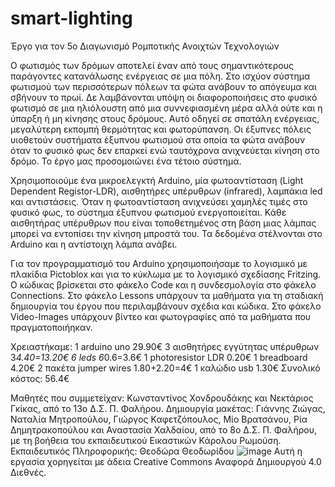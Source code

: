 # smart-lighting
Έργο για τον 5ο Διαγωνισμό Ρομποτικής Ανοιχτών Τεχνολογιών

Ο φωτισμός των δρόμων αποτελεί έναν από τους σημαντικότερους παράγοντες κατανάλωσης ενέργειας σε μια πόλη. Στο ισχύον σύστημα φωτισμού των περισσότερων πόλεων τα φώτα ανάβουν το απόγευμα και σβήνουν το πρωί. Δε  λαμβάνονται υπόψη οι διαφοροποιήσεις στο φυσικό φωτισμό σε μια ηλιόλουστη από μια συννεφιασμένη  μέρα αλλά ούτε και η ύπαρξη ή μη κίνησης στους δρόμους. Αυτό οδηγεί σε σπατάλη ενέργειας, μεγαλύτερη  εκπομπή θερμότητας και φωτορύπανση.
Οι έξυπνες πόλεις υιοθετούν συστήματα έξυπνου φωτισμού στα οποία τα φώτα ανάβουν όταν το φυσικό φως δεν επαρκεί ενώ ταυτόχρονα ανιχνεύεται κίνηση στο δρόμο. Το έργο μας προσομοιώνει ένα τέτοιο σύστημα. 

Χρησιμοποιούμε ένα μικροελεγκτή Arduino, μία φωτοαντίσταση (Light Dependent Registor-LDR), αισθητήρες υπέρυθρων (infrared), λαμπάκια led και αντιστάσεις. Όταν η φωτοαντίσταση ανιχνεύσει χαμηλές τιμές στο φυσικό φως, το σύστημα έξυπνου φωτισμού ενεργοποιείται. Κάθε αισθητήρας υπέρυθρων που είναι τοποθετημένος στη βάση μιας λάμπας μπορεί να εντοπίσει την κίνηση μπροστά του. Τα δεδομένα στέλνονται στο Arduino και η αντίστοιχη λάμπα ανάβει.

Για τον προγραμματισμό του Arduino χρησιμοποιήσαμε το λογισμικό με πλακίδια Pictoblox  και για το κύκλωμα με το λογισμικό σχεδίασης Fritzing. Ο κώδικας βρίσκεται στο φάκελο Code και η συνδεσμολογία στο φάκελο Connections. 
Στο φάκελο Lessons υπάρχουν τα μαθήματα για τη σταδιακή δημιουργία του έργου που περιλαμβάνουν σχέδια και κώδικα.
Στο φάκελο Video-Images υπάρχουν βίντεο και φωτογραφίες από τα μαθήματα που πραγματοποιήηκαν.

Χρειαστήκαμε:
1 arduino uno  29.90€
3 αισθητήρες εγγύτητας υπέρυθρων 3*4.40=13.20€
6 leds 6*0.6=3.6€
1 photoresistor LDR 0.20€
1 breadboard 4.20€
2 πακέτα jumper wires 1.80+2.20=4€
1 καλώδιο usb 1.30€
Συνολικό κόστος: 56.4€

Μαθητές που συμμετείχαν: 
Κωνσταντίνος Χονδρουδάκης και Νεκτάριος Γκίκας, από το 13ο Δ.Σ. Π. Φαλήρου.
Δημιουργία μακέτας: Γιάννης Ζιώγας, Ναταλία Μητροπούλου, Γιώργος Καφετζόπουλος, Μίο Βρατσάνου, Ρία Δημητρακοπούλου και Αναστασία Χαλδαίου, από το 8ο Δ.Σ. Π. Φαλήρου, με τη βοήθεια του εκπαιδευτικού Εικαστικών Κάρολου Ρωμούση.                            
Εκπαιδευτικός Πληροφορικής: Θεοδώρα Θεοδωρίδου
![image](https://github.com/8dim-pfalirou-little-programmers/smart-lighting/assets/57892291/8b6d45b4-ecf5-4165-b257-ee4594bb1024)
Αυτή η εργασία χορηγείται με άδεια Creative Commons Αναφορά Δημιουργού 4.0 Διεθνές. 

